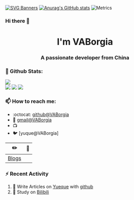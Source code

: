 [![SVG Banners](https://svg-banners.vercel.app/api?type=origin&text1=Welcom💖&width=1000&height=400)](https://github.com/Akshay090/svg-banners)
[![Anurag's GitHub stats](https://github-readme-stats.vercel.app/api?username=VABorgia)](https://github.com/anuraghazra/github-readme-stats)
![Metrics](https://metrics.lecoq.io/VABorgia?template=classic&base.indepth=false&base.hireable=false&config.timezone=Asia%2FShanghai)
### Hi there 👋

<h1 align="center">I'm VABorgia</h1>
<h3 align="center">A passionate developer from China</h3>

### 🌈 Github Stats:
<a href="https://count.getloli.com"><img align="center" src="https://count.getloli.com/get/@VABorgia?theme=rule34"></a><br>
<img src = "https://github-readme-stats.vercel.app/api?username=VABorgia&bg_color=30,e96443,904e95&title_color=fff&text_color=fff">
<img src = "http://github-readme-streak-stats.herokuapp.com?user=VABorgia&theme=dracula">
<img src = "https://github-profile-summary-cards.vercel.app/api/cards/profile-details?username=VABorgia&theme=monokai">

### 📫 How to reach me:
- :octocat: [github@VABorgia](https://github.com/VABorgia)
- :email: [gmail@VABorgia](mailto:2727437421@qq.com)
- :tv:
- :bird: [yuque@VABorgia]


| :pencil2: | :book:  |
| --- | --- |
| [Blogs](https://VABorgia.github.io/) | 

### ⚡ Recent Activity
<!--START_SECTION:activity-->
1. 🍭 Write Articles on [Yueque](https://www.yuque.com/VABorgia/java) with [github](https://github.com/VABorgia/)
2. 🍹 Study on [Bilibili](https://www.bilibili.com/)
<!--END_SECTION:activity-->

<!--
**VABorgia/VABorgia** is a ✨ _special_ ✨ repository because its `README.md` (this file) appears on your GitHub profile.

Here are some ideas to get you started:

- 🔭 I’m currently working on ...
- 🌱 I’m currently learning ...
- 👯 I’m looking to collaborate on ...
- 🤔 I’m looking for help with ...
- 💬 Ask me about ...
- 📫 How to reach me: ...
- 😄 Pronouns: ...
- ⚡ Fun fact: ...
-->
